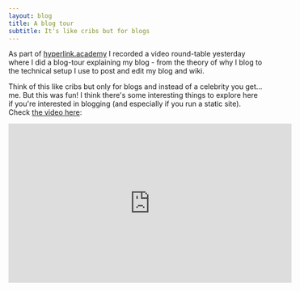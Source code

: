 ```yaml
---
layout: blog
title: A blog tour
subtitle: It's like cribs but for blogs
---
```


As part of [hyperlink.academy](https://awarm.space/learning/adventures/personal-websites) I recorded a video round-table yesterday where I did a blog-tour explaining my blog - from the theory of why I blog to the technical setup I use to post and edit my blog and wiki.

Think of this like cribs but only for blogs and instead of a celebrity you get... me. But this was fun! I think there's some interesting things to explore here if you're interested in blogging (and especially if you run a static site). Check [the video here](https://www.youtube.com/watch?v=W3UPw1zgP_Q):

<iframe width="560" height="315" src="https://www.youtube.com/embed/W3UPw1zgP_Q" frameborder="0" allow="accelerometer; autoplay; encrypted-media; gyroscope; picture-in-picture" allowfullscreen></iframe>